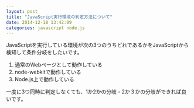 ```yaml
---
layout: post
title: "JavaScript実行環境の判定方法について"
date: 2014-12-18 13:42:09
categories: javascript node.js
---
```

<p>JavaScriptを実行している環境が次の3つのうちどれであるかをJavaScriptから検知して条件分岐をしたいです。</p>

<ol>
<li>通常のWebページとして動作している</li>
<li>node-webkitで動作している</li>
<li>Node.js上で動作している</li>
</ol>

<p>一度に3つ同時に判定しなくても、1か2かの分岐・2か３かの分岐ができれば良いです。</p>
